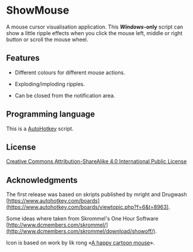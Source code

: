 # ShowMouse

A mouse cursor visualisation application. This <i><b>Windows</i>-only</b> script can show a little ripple effects when you click the mouse left, middle or right button or scroll the mouse wheel.

## Features

- Different colours for different mouse actions.

- Exploding/imploding ripples.

- Can be closed from the notification area.

## Programming language

This is a [AutoHotkey](http://www.autohotkey.com/) script.

## License

[Creative Commons Attribution-ShareAlike 4.0 International Public License](https://creativecommons.org/licenses/by-sa/4.0/)

## Acknowledgments

The first release was based on skripts published by mright and Drugwash [https://www.autohotkey.com/boards](https://www.autohotkey.com/boards/viewtopic.php?f=6&t=8963).

Some ideas where taken from Skrommel's One Hour Software [http://www.dcmembers.com/skrommel/](http://www.dcmembers.com/skrommel/download/showoff/).

Icon is based on work by lik rong «[A happy cartoon mouse](https://openclipart.org/detail/183004/mouse-by-lik-rong-183004)».
